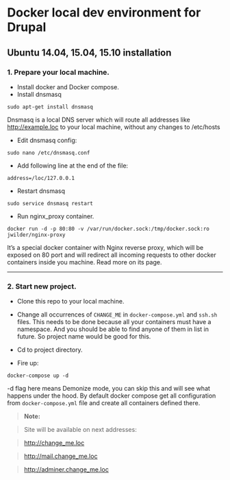 Docker local dev environment for Drupal
===================

Ubuntu 14.04, 15.04, 15.10 installation
-------------
### 1. Prepare your local machine.
* Install docker and Docker compose.
* Install dnsmasq
```
sudo apt-get install dnsmasq
```

Dnsmasq is  a local DNS server which will route all addresses like http://example.loc to your local machine, without any changes to /etc/hosts 

* Edit dnsmasq config:
```
sudo nano /etc/dnsmasq.conf
```
* Add following line at the end of the file:
```
address=/loc/127.0.0.1
```
* Restart dnsmasq
```
sudo service dnsmasq restart
```
* Run nginx_proxy container.
```
docker run -d -p 80:80 -v /var/run/docker.sock:/tmp/docker.sock:ro jwilder/nginx-proxy
```
It’s a special docker container with Nginx reverse proxy, which will be exposed on 80 port  and will redirect all incoming requests to other docker containers inside you machine. Read more on its page.

----------

### 2. Start new project.
* Clone this repo to your local machine.
* Change all occurrences of `CHANGE_ME` in `docker-compose.yml` and `ssh.sh` files.
This needs to be done because all your containers must have a namespace. And you should be able to find anyone of them in list in future. So project name would be good for this.

* Cd to project directory.
* Fire up:
```
docker-compose up -d
```

-d flag here means Demonize mode, you can skip this and will see what happens under the hood.
By default docker compose get all configuration from `docker-compose.yml` file and create all containers defined there.

> **Note:**

> Site will be available on next addresses:

> http://change_me.loc

> http://mail.change_me.loc

> http://adminer.change_me.loc
